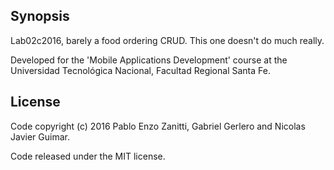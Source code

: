 ## Synopsis

Lab02c2016, barely a food ordering CRUD. This one doesn't do much really.

Developed for the 'Mobile Applications Development' course at the Universidad Tecnológica Nacional, Facultad Regional Santa Fe.

## License

Code copyright (c) 2016 Pablo Enzo Zanitti, Gabriel Gerlero and Nicolas Javier Guimar.

Code released under the MIT license.

